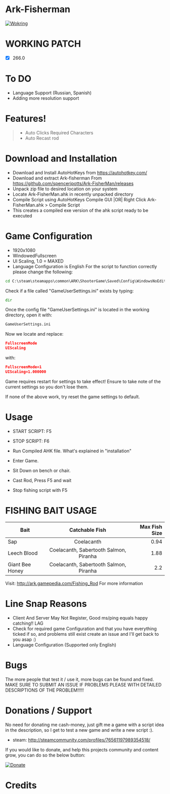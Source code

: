 # Ark-Fisherman

[![Wokring](https://img.youtube.com/vi/bXqh7yuM1sk/0.jpg)](https://www.youtube.com/watch?v=bXqh7yuM1sk&feature=youtu.be)
# WORKING PATCH
- [x] 266.0

# To DO
- Language Support (Russian, Spanish)
- Adding more resolution support

# Features!
  > - Auto Clicks Required Characters
  > - Auto Recast rod

# Download and Installation
- Download and Install AutoHotKeys from https://autohotkey.com/
- Download and extract Ark-fisherman From https://github.com/spencerjpotts/Ark-FisherMan/releases
- Unpack zip file to desired location on your system
- Locate Ark-FisherMan.ahk in recently unpacked directory
- Compile Script using AutoHotKeys Compile GUI |OR| Right Click Ark-FisherMan.ahk > Compile Script
- This creates a compiled exe version of the ahk script ready to be executed

# Game Configuration
- 1920x1080 
- WindowedFullscreen
- UI Scaling, 1.0 = MAXED
- Language Configuration is English
For the script to function correctly please change the following:

```cmd
cd C:\steam\steamapps\common\ARK\ShooterGame\Saved\Config\WindowsNoEditor
```
Check if a file called "GameUserSettings.ini" exists by typing:
```cmd
dir
```
Once the config file "GameUserSettings.ini" is located in the working directory, open it with:
```cmd
GameUserSettings.ini
```
Now we locate and replace:
```json
FullscreenMode
UIScaling
```
with:
```json
FullscreenMode=1
UIScaling=1.000000
```
Game requires restart for settings to take effect!
Ensure to take note of the current settings so you don't lose them.

If none of the above work, try reset the game settings to default.

# Usage
- START SCRIPT: F5
- STOP SCRIPT: F6

- Run Compiled AHK file. What's explained in "installation"
- Enter Game.
- Sit Down on bench or chair.
- Cast Rod, Press F5 and wait
- Stop fishing script with F5


# FISHING BAIT USAGE
| Bait              | Catchable Fish                      | Max Fish Size  |
| ------------- |:-------------:| -----:|
| Sap               | Coelacanth                                  |   0.94 |
| Leech Blood       | Coelacanth, Sabertooth Salmon, Piranha      |   1.88 |
| Giant Bee Honey   | Coelacanth, Sabertooth Salmon, Piranha      |    2.2 |
Visit: http://ark.gamepedia.com/Fishing_Rod For more information

# Line Snap Reasons
- Client And Server May Not Register, Good ms/ping equals happy catching!! LAG
- Check for required game Configuration and that you have everything ticked if so, and problems still exist create an issue and I'll get back to you asap :)
- Language Configuration (Supported only English)

# Bugs
The more people that test it / use it, more bugs can be found and fixed. MAKE SURE TO SUBMIT AN ISSUE IF PROBLEMS PLEASE WITH DETAILED DESCRIPTIONS OF THE PROBLEM!!!!!

# Donations / Support
No need for donating me cash-money, just gift me a game with a script idea in the description, so I get to test a new game and write a new script :).
- steam: http://steamcommunity.com/profiles/76561197989354518/

If you would like to donate, and help this projects community and content grow, you can do so the below button:

 [![Donate](https://www.paypalobjects.com/en_AU/i/btn/btn_donateCC_LG.gif)](https://www.paypal.com/cgi-bin/webscr?cmd=_donations&business=NUM5LS6HQ5CCQ&lc=AU&item_name=fishing%2dscript%2dspencerjpotts&currency_code=AUD&bn=PP%2dDonationsBF%3abtn_donateCC_LG%2egif%3aNonHostedGuest)


# Credits
